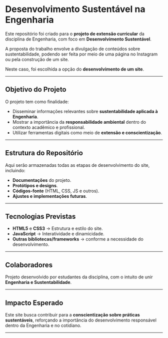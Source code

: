 # Desenvolvimento Sustentável na Engenharia  

Este repositório foi criado para o **projeto de extensão curricular** da disciplina de Engenharia, com foco em **Desenvolvimento Sustentável**.  

A proposta do trabalho envolve a divulgação de conteúdos sobre sustentabilidade, podendo ser feita por meio de uma página no Instagram ou pela construção de um site.  

Neste caso, foi escolhida a opção do **desenvolvimento de um site**.  

---

## Objetivo do Projeto  
O projeto tem como finalidade:  
- Disseminar informações relevantes sobre **sustentabilidade aplicada à Engenharia**.  
- Mostrar a importância da **responsabilidade ambiental** dentro do contexto acadêmico e profissional.  
- Utilizar ferramentas digitais como meio de **extensão e conscientização**.  

---

## Estrutura do Repositório  
Aqui serão armazenadas todas as etapas de desenvolvimento do site, incluindo:  
- **Documentações** do projeto.  
- **Protótipos e designs**.  
- **Códigos-fonte** (HTML, CSS, JS e outros).  
- **Ajustes e implementações futuras**.  

---

## Tecnologias Previstas  
- **HTML5** e **CSS3** → Estrutura e estilo do site.  
- **JavaScript** → Interatividade e dinamicidade.  
- **Outras bibliotecas/frameworks** → conforme a necessidade do desenvolvimento.  

---

## Colaboradores  
Projeto desenvolvido por estudantes da disciplina, com o intuito de unir **Engenharia e Sustentabilidade**.  

---

## Impacto Esperado  
Este site busca contribuir para a **conscientização sobre práticas sustentáveis**, reforçando a importância do desenvolvimento responsável dentro da Engenharia e no cotidiano.  

---